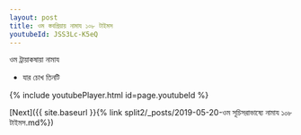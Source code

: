 ```yaml
---
layout: post
title: ওম স্তবপ্রিয়ায় নামায ১০৮ টাইমস
youtubeId: JSS3Lc-K5eQ
---
```

 
 
 ওম ট্রায়াকষায়া নামায  
 
 -  যার চোখ তিনটি 
 
  
 
  
 
 
 
 
 
 


{% include youtubePlayer.html id=page.youtubeId %}
 
[Next]({{ site.baseurl }}{% link  split2/_posts/2019-05-20-ওম সূচিসরাভাষ্যে নামায ১০৮ টাইমস.md%})
 
